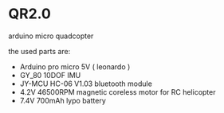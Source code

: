 # QR2.0
arduino micro quadcopter

the used parts are:

  - Arduino pro micro 5V ( leonardo )
  - GY_80 10DOF IMU
  - JY-MCU HC-06 V1.03 bluetooth module
  - 4.2V 46500RPM magnetic coreless motor for RC helicopter
  - 7.4V 700mAh lypo battery
